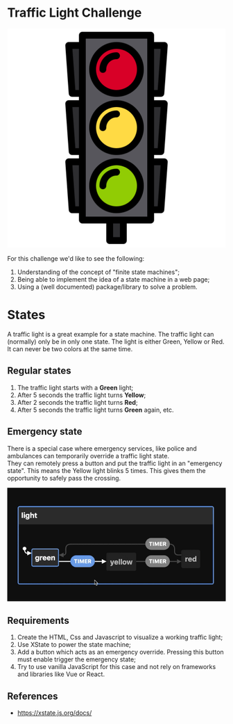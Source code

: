 # Traffic Light Challenge

![Traffic Light](/docs/traffic-light.png)

For this challenge we'd like to see the following:

1. Understanding of the concept of "finite state machines";
2. Being able to implement the idea of a state machine in a web page;
3. Using a (well documented) package/library to solve a problem.


# States

A traffic light is a great example for a state machine.
The traffic light can (normally) only be in only one state.
The light is either Green, Yellow or Red. It can never be two colors at the same time.

## Regular states

1. The traffic light starts with a **Green** light;
2. After 5 seconds the traffic light turns **Yellow**;
3. After 2 seconds the traffic light turns **Red**;
4. After 5 seconds the traffic light turns **Green** again, etc.

## Emergency state

There is a special case where emergency services, like police and ambulances can temporarily override a traffic light state.\
They can remotely press a button and put the traffic light in an "emergency state".
This means the Yellow light blinks 5 times. This gives them the opportunity to safely pass the crossing.


![Visualization](/docs/visualization.gif)

## Requirements

1. Create the HTML, Css and Javascript to visualize a working traffic light;
2. Use XState to power the state machine;
3. Add a button which acts as an emergency override. Pressing this button must enable trigger the emergency state;
4. Try to use vanilla JavaScript for this case and not rely on frameworks and libraries like Vue or React.

## References

- https://xstate.js.org/docs/

 